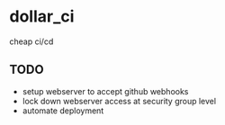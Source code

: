 # dollar_ci

cheap ci/cd

## TODO

* setup webserver to accept github webhooks
* lock down webserver access at security group level
* automate deployment
